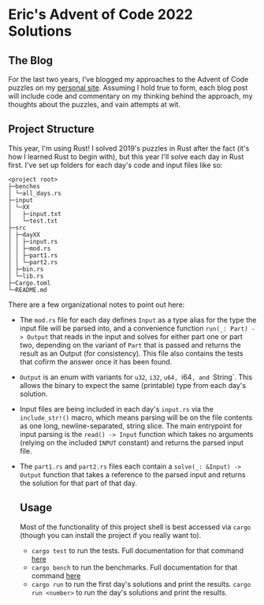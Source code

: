 # Eric's Advent of Code 2022 Solutions

## The Blog

For the last two years, I've blogged my approaches to the Advent of Code puzzles on my
[personal site](https://www.ericburden.work/blog/). Assuming I hold true to form, each 
blog post will include code and commentary on my thinking behind the approach, my thoughts
about the puzzles, and vain attempts at wit.

## Project Structure

This year, I'm using Rust! I solved 2019's puzzles in Rust after the fact (it's how I
learned Rust to begin with), but this year I'll solve each day in Rust first. I've 
set up folders for each day's code and input files like so:

```
<project root>
├─benches
│ └─all_days.rs
├─input
│ └─XX
│   ├─input.txt
│   └─test.txt
├─src
│ ├─dayXX
│ │ ├─input.rs
│ │ ├─mod.rs
│ │ ├─part1.rs
│ │ └─part2.rs
│ ├─bin.rs
│ └─lib.rs
├─Cargo.toml
└─README.md
```

There are a few organizational notes to point out here:

- The `mod.rs` file for each day defines `Input` as a type alias for the type the
  input file will be parsed into, and a convenience function `run(_: Part) -> Output`
  that reads in the input and solves for either part one or part two, depending on the
  variant of `Part` that is passed and returns the result as an Output (for consistency). 
  This file also contains the tests that cofirm the answer once it has been found.
- `Output` is an enum with variants for `u32`, `i32`, `u64, `i64`, and `String`. This
  allows the binary to expect the same (printable) type from each day's solution.
- Input files are being included in each day's `input.rs` via the `include_str!()` macro,
  which means parsing will be on the file contents as one long, newline-separated, string
  slice. The main entrypoint for input parsing is the `read() -> Input` function which
  takes no arguments (relying on the included `INPUT` constant) and returns the parsed
  input file.
- The `part1.rs` and `part2.rs` files each contain a `solve(_: &Input) -> Output` function
  that takes a reference to the parsed input and returns the solution for that part of
  that day.
  
  ## Usage
  
  Most of the functionality of this project shell is best accessed via `cargo` (though you can
  install the project if you really want to).
  
  - `cargo test` to run the tests. Full documentation for that command [here](https://doc.rust-lang.org/cargo/commands/cargo-test.html)
  - `cargo bench` to run the benchmarks. Full documentation for that command [here](https://bheisler.github.io/criterion.rs/book/user_guide/command_line_options.html)
  - `cargo run` to run the first day's solutions and print the results. `cargo run <number>` to run the <number> day's solutions and print the results.

 
